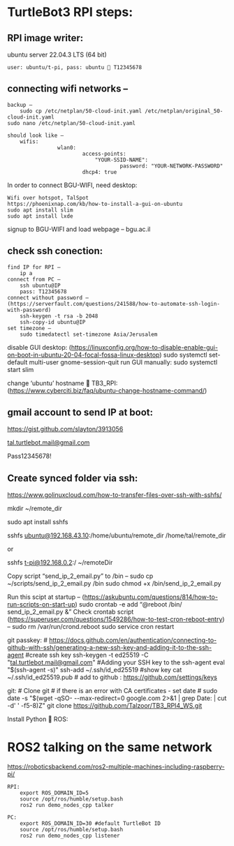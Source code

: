 # TurtleBot3 RPI steps:

## RPI image writer:	
ubuntu server 22.04.3 LTS (64 bit)

	user: ubuntu/t-pi, pass: ubuntu  T12345678

## connecting wifi networks –
	backup –
		sudo cp /etc/netplan/50-cloud-init.yaml /etc/netplan/original_50-cloud-init.yaml
	sudo nano /etc/netplan/50-cloud-init.yaml

	should look like –
		wifis:
        			wlan0:
            				access-points:
                				"YOUR-SSID-NAME":
                    					password: "YOUR-NETWORK-PASSWORD"
            				dhcp4: true

In order to connect BGU-WIFI, need desktop:

	Wifi over hotspot, TalSpot
	https://phoenixnap.com/kb/how-to-install-a-gui-on-ubuntu
	sudo apt install slim
	sudo apt install lxde

signup to BGU-WIFI and load webpage – bgu.ac.il

## check ssh conection:
	find IP for RPI –
		ip a
	connect from PC –
		ssh ubuntu@IP
		pass: T12345678
	connect without password – (https://serverfault.com/questions/241588/how-to-automate-ssh-login-with-password)
		ssh-keygen -t rsa -b 2048
		ssh-copy-id ubuntu@IP
	set timezone –
		sudo timedatectl set-timezone Asia/Jerusalem
			
disable GUI desktop: (https://linuxconfig.org/how-to-disable-enable-gui-on-boot-in-ubuntu-20-04-focal-fossa-linux-desktop)
sudo systemctl set-default multi-user
gnome-session-quit
run GUI manually:
	sudo systemctl start slim

change ‘ubuntu’ hostname  TB3_RPI:	(https://www.cyberciti.biz/faq/ubuntu-change-hostname-command/)

## gmail account to send IP at boot:

https://gist.github.com/slayton/3913056

tal.turtlebot.mail@gmail.com

Pass12345678!

## Create synced folder via ssh:	
https://www.golinuxcloud.com/how-to-transfer-files-over-ssh-with-sshfs/

mkdir ~/remote_dir

sudo apt install sshfs

sshfs ubuntu@192.168.43.10:/home/ubuntu/remote_dir /home/tal/remote_dir

or

sshfs t-pi@192.168.0.2:/ ~/remoteDir

	



Copy script “send_ip_2_email.py” to /bin –
	sudo cp ~/scripts/send_ip_2_email.py /bin
	sudo chmod +x /bin/send_ip_2_email.py

Run this scipt at startup – (https://askubuntu.com/questions/814/how-to-run-scripts-on-start-up)
	sudo crontab -e
	add “@reboot /bin/ send_ip_2_email.py &”
	Check crontab script (https://superuser.com/questions/1549286/how-to-test-cron-reboot-entry) –
		sudo rm /var/run/crond.reboot 
sudo service cron restart
	
git passkey: # https://docs.github.com/en/authentication/connecting-to-github-with-ssh/generating-a-new-ssh-key-and-adding-it-to-the-ssh-agent
	#create ssh key
	ssh-keygen -t ed25519 -C "tal.turtlebot.mail@gmail.com"
	#Adding your SSH key to the ssh-agent
	eval "$(ssh-agent -s)"
	ssh-add ~/.ssh/id_ed25519
	#show key
	cat ~/.ssh/id_ed25519.pub
	# add to github : https://github.com/settings/keys
	
git:
	# Clone git
	# if there is an error with CA certificates - set date
	# sudo date -s "$(wget -qSO- --max-redirect=0 google.com 2>&1 | grep Date: | cut -d' ' -f5-8)Z"
	git clone https://github.com/Talzoor/TB3_RPI4_WS.git

	

Install Python  ROS:
	

# ROS2 talking on the same network 
https://roboticsbackend.com/ros2-multiple-machines-including-raspberry-pi/
	
	RPI:	
		export ROS_DOMAIN_ID=5
		source /opt/ros/humble/setup.bash
		ros2 run demo_nodes_cpp talker

	PC:	
		export ROS_DOMAIN_ID=30 #default TurtleBot ID
		source /opt/ros/humble/setup.bash
		ros2 run demo_nodes_cpp listener

